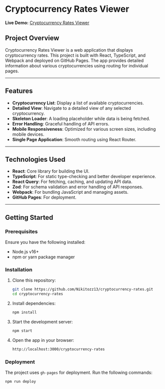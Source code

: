 # Cryptocurrency Rates Viewer

**Live Demo:** [Cryptocurrency Rates Viewer](https://nikitozz13.github.io/cryptocurrency-rates)

## Project Overview

Cryptocurrency Rates Viewer is a web application that displays cryptocurrency rates. This project is built with React, TypeScript, and Webpack and deployed on GitHub Pages. The app provides detailed information about various cryptocurrencies using routing for individual pages.

---

## Features

- **Cryptocurrency List**: Display a list of available cryptocurrencies.
- **Detailed View**: Navigate to a detailed view of any selected cryptocurrency.
- **Skeleton Loader**: A loading placeholder while data is being fetched.
- **Error Handling**: Graceful handling of API errors.
- **Mobile Responsiveness**: Optimized for various screen sizes, including mobile devices.
- **Single Page Application**: Smooth routing using React Router.
  
---

## Technologies Used

- **React**: Core library for building the UI.
- **TypeScript**: For static type-checking and better developer experience.
- **React Query**: For fetching, caching, and updating API data.
- **Zod**: For schema validation and error handling of API responses.
- **Webpack**: For bundling JavaScript and managing assets.
- **GitHub Pages**: For deployment.

---

## Getting Started

### Prerequisites

Ensure you have the following installed:
- Node.js v16+  
- npm or yarn package manager

### Installation

1. Clone this repository:
   ```bash
   git clone https://github.com/Nikitozz13/cryptocurrency-rates.git
   cd cryptocurrency-rates
   ```
2. Install dependencies:
   ```bash
   npm install
   ```
3. Start the development server:
   ```bash
   npm start
   ```
4. Open the app in your browser:
   ```bash
   http://localhost:3000/cryptocurrency-rates
   ```

### Deployment

The project uses `gh-pages` for deployment. Run the following commands:
```bash
npm run deploy
```
